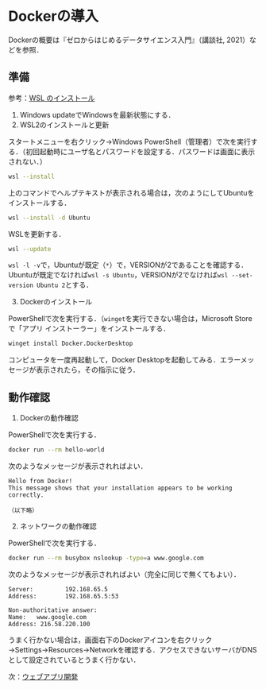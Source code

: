 # Dockerの導入

Dockerの概要は『ゼロからはじめるデータサイエンス入門』（講談社, 2021）などを参照．

## 準備

参考：[WSL のインストール](https://docs.microsoft.com/ja-jp/windows/wsl/install)

1. Windows updateでWindowsを最新状態にする．
1. WSL2のインストールと更新

スタートメニューを右クリック→Windows PowerShell（管理者）で次を実行する．（初回起動時にユーザ名とパスワードを設定する．パスワードは画面に表示されない．）

```bash
wsl --install
```

上のコマンドでヘルプテキストが表示される場合は，次のようにしてUbuntuをインストールする．

```bash
wsl --install -d Ubuntu
```

WSLを更新する．

```bash
wsl --update
```

`wsl -l -v`で，Ubuntuが既定（`*`）で，VERSIONが2であることを確認する．
Ubuntuが既定でなければ`wsl -s Ubuntu`，VERSIONが2でなければ`wsl --set-version Ubuntu 2`とする．

3. Dockerのインストール

PowerShellで次を実行する．（`winget`を実行できない場合は，Microsoft Storeで「アプリ インストーラー」をインストールする．

```bash
winget install Docker.DockerDesktop
```

コンピュータを一度再起動して，Docker Desktopを起動してみる．エラーメッセージが表示されたら，その指示に従う．

## 動作確認

1. Dockerの動作確認

PowerShellで次を実行する．

```bash
docker run --rm hello-world
```

次のようなメッセージが表示されればよい．

```
Hello from Docker!
This message shows that your installation appears to be working correctly.

（以下略）
```

2. ネットワークの動作確認

PowerShellで次を実行する．

```bash
docker run --rm busybox nslookup -type=a www.google.com
```

次のようなメッセージが表示されればよい（完全に同じで無くてもよい）．

```
Server:         192.168.65.5
Address:        192.168.65.5:53

Non-authoritative answer:
Name:   www.google.com
Address: 216.58.220.100
```

うまく行かない場合は，画面右下のDockerアイコンを右クリック→Settings→Resources→Networkを確認する．アクセスできないサーバがDNSとして設定されているとうまく行かない．

次：[ウェブアプリ開発](web.md)

